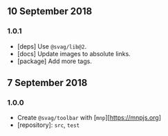 ## 10 September 2018

### 1.0.1

- [deps] Use `@svag/lib@2`.
- [docs] Update images to absolute links.
- [package] Add more tags.

## 7 September 2018

### 1.0.0

- Create `@svag/toolbar` with [`mnp`][https://mnpjs.org]
- [repository]: `src`, `test`
